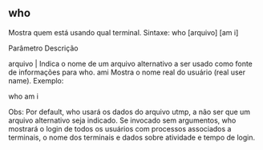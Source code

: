 ## who
Mostra quem está usando qual terminal.
Sintaxe: who [arquivo] [am i]

Parâmetro Descrição

 

arquivo | Indica o nome de um arquivo alternativo a ser
usado como fonte de informações para who.
ami Mostra o nome real do usuário (real user name).
Exemplo:

who am i

Obs: Por default, who usará os dados do arquivo utmp, a não ser
que um arquivo alternativo seja indicado. Se invocado sem
argumentos, who mostrará o login de todos os usuários com
processos associados a terminais, o nome dos terminais e
dados sobre atividade e tempo de login.



